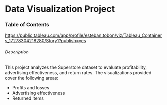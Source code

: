 # Data Visualization Project

### Table of Contents
https://public.tableau.com/app/profile/esteban.tobon/viz/Tableau_Containers_17278304218280/Story1?publish=yes

###### Description
This project analyzes the Superstore dataset to evaluate profitability, advertising effectiveness, and return rates. The visualizations provided cover the following areas:
- Profits and losses
- Advertising effectiveness
- Returned items
